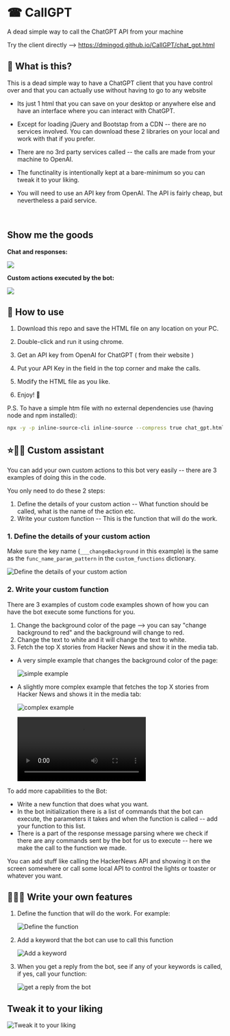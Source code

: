 # ☎ CallGPT

A dead simple way to call the ChatGPT API from your machine

Try the client directly --> <https://dmingod.github.io/CallGPT/chat_gpt.html>

## 👀 What is this?

This is a dead simple way to have a ChatGPT client that you have control over and that you can actually use without having to go to any website

- Its just 1 html that you can save on your desktop or anywhere else and have an interface where you can interact with ChatGPT.

- Except for loading jQuery and Bootstap from a CDN -- there are no services involved. You can download these 2 libraries on your local and work with that if you prefer.

- There are no 3rd party services called  -- the calls are made from your machine to OpenAI.

- The functinality is intentionally kept at a bare-minimum so you can tweak it to your liking.

- You will need to use an API key from OpenAI. The API is fairly cheap, but nevertheless a paid service.

<br/>

## Show me the goods

**Chat and responses:**

<img src="./readme_media/img-v6.jpg" />

**Custom actions executed by the bot:**

<img src="./readme_media/img-v5.jpg" />

## 🤔 How to use

1. Download this repo and save the HTML file on any location on your PC.

2. Double-click and run it using chrome.

3. Get an API key from OpenAI for ChatGPT ( from their website )

4. Put your API Key in the field in the top corner and make the calls.

5. Modify the HTML file as you like.

6. Enjoy! 🙂

P.S.
    To have a simple htm file with no external dependencies use (having node and npm installed):

```bash
npx -y -p inline-source-cli inline-source --compress true chat_gpt.html chatGpt.html
```

## ⭐🤖🏃 Custom assistant

You can add your own custom actions to this bot very easily -- there are 3 examples of doing this in the code.

You only need to do these 2 steps:

1. Define the details of your custom action -- What function should be called, what is the name of the action etc.
2. Write your custom function -- This is the function that will do the work.

### 1. Define the details of your custom action

Make sure the key name (`___changeBackground` in this example) is the same as the `func_name_param_pattern` in the `custom_functions` dictionary.

![Define the details of your custom action](./readme_media/custom_bot_v4.png)

### 2. Write your custom function

There are 3 examples of custom code examples shown of how you can have the bot execute some functions for you.

1. Change the background color of the page --> you can say "change background to red" and the background will change to red.
2. Change the text to white and it will change the text to white.
3. Fetch the top X stories from Hacker News and show it in the media tab.

- A very simple example that changes the background color of the page:

  ![simple example](./readme_media/custom_bot_v5.png)

- A slightly more complex example that fetches the top X stories from Hacker News and shows it in the media tab:

  ![complex example](./readme_media/custom_bot_v6.png)

  <video src="https://raw.githubusercontent.com/dminGod/CallGPT/main/callGPT.mov" controls/>

To add more capabilities to the Bot:

- Write a new function that does what you want.
- In the bot initialization there is a list of commands that the bot can execute, the parameters it takes and when the function is called -- add your function to this list.
- There is a part of the response message parsing where we check if there are any commands sent by the bot for us to execute -- here we make the call to the function we made.

You can add stuff like calling the HackerNews API and showing it on the screen somewhere or call some local API to
control the lights or toaster or whatever you want.

## 📝💪🏼 Write your own features

1. Define the function that will do the work. For example:

   ![Define the function](./readme_media/custom_bot_v1.png)

1. Add a keyword that the bot can use to call this function

   ![Add a keyword](./readme_media/custom_bot_v2.png)

1. When you get a reply from the bot, see if any of your keywords is called, if yes, call your function:

   ![get a reply from the bot](./readme_media/custom_bot_v3.png)

## Tweak it to your liking

![Tweak it to your liking](./readme_media/image-v3.png)
